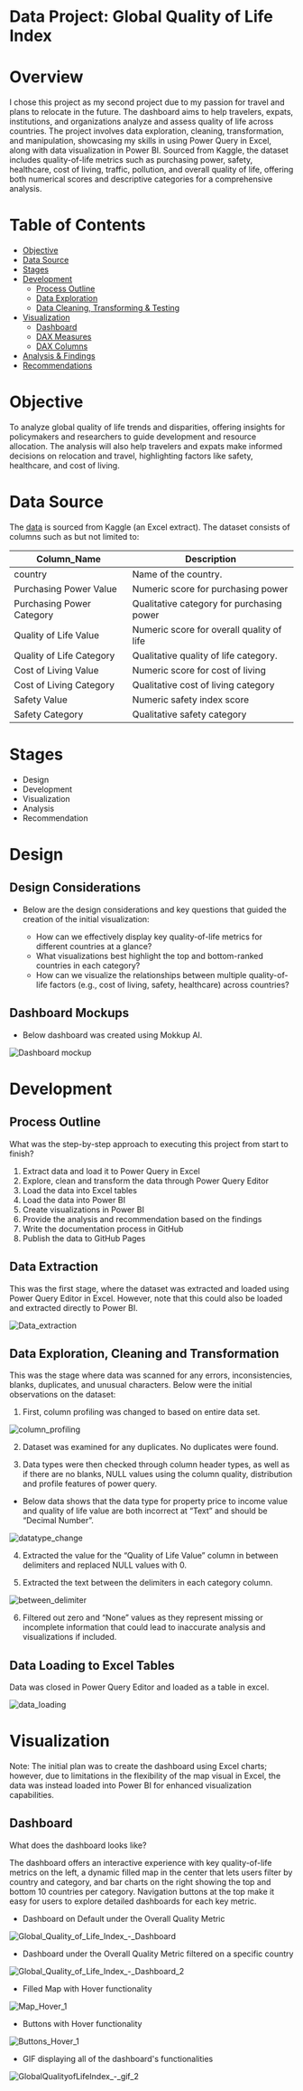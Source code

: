 # Data Project: Global Quality of Life Index

# Overview

I chose this project as my second project due to my passion for travel and plans to relocate in the future. The dashboard aims to help travelers, expats, institutions, and organizations analyze and assess quality of life across countries. The project involves data exploration, cleaning, transformation, and manipulation, showcasing my skills in using Power Query in Excel, along with data visualization in Power BI. Sourced from Kaggle, the dataset includes quality-of-life metrics such as purchasing power, safety, healthcare, cost of living, traffic, pollution, and overall quality of life, offering both numerical scores and descriptive categories for a comprehensive analysis.


# Table of Contents

- [Objective](#objective)
- [Data Source](#data-source)
- [Stages](#stages)
- [Development](#development)
  - [Process Outline](#process-outline)
  - [Data Exploration](#data-exploration)
  - [Data Cleaning, Transforming & Testing](#data-cleaning-transforming--testing)
- [Visualization](#visualization)
  - [Dashboard](#dashboard)
  - [DAX Measures](#dax-measures)
  - [DAX Columns](#dax-columns)
- [Analysis & Findings](#analysis-and-findings)
- [Recommendations](#recommendations)



# Objective

To analyze global quality of life trends and disparities, offering insights for policymakers and researchers to guide development and resource allocation. The analysis will also help travelers and expats make informed decisions on relocation and travel, highlighting factors like safety, healthcare, and cost of living.


# Data Source

The [data](https://www.kaggle.com/datasets/ahmedmohamed2003/quality-of-life-for-each-country) is sourced from Kaggle (an Excel extract). The dataset consists of columns such as but not limited to:

| Column_Name | Description |
| --- | --- |
| country | Name of the country. |
| Purchasing Power Value | Numeric score for purchasing power |
| Purchasing Power Category | Qualitative category for purchasing power |
| Quality of Life Value | Numeric score for overall quality of life |
| Quality of Life Category | Qualitative quality of life category. | 
| Cost of Living Value | Numeric score for cost of living |
| Cost of Living Category | Qualitative cost of living category |
| Safety Value |  Numeric safety index score |
| Safety Category | Qualitative safety category |


# Stages

- Design
- Development
- Visualization
- Analysis
- Recommendation


# Design

## Design Considerations

- Below are the design considerations and key questions that guided the creation of the initial visualization:

    - How can we effectively display key quality-of-life metrics for different countries at a glance?
    - What visualizations best highlight the top and bottom-ranked countries in each category?
    - How can we visualize the relationships between multiple quality-of-life factors (e.g., cost of living, safety, healthcare) across countries?

## Dashboard Mockups

- Below dashboard was created using Mokkup AI. 

![Dashboard mockup](assets/images/Dashboard_Mockup.png)
 



# Development


## Process Outline

What was the step-by-step approach to executing this project from start to finish?

1.	Extract data and load it to Power Query in Excel
2.	Explore, clean and transform the data through Power Query Editor
3.	Load the data into Excel tables
4.	Load the data into Power BI
5.	Create visualizations in Power BI
6.	Provide the analysis and recommendation based on the findings
7.	Write the documentation process in GitHub
8.	Publish the data to GitHub Pages


## Data Extraction

This was the first stage, where the dataset was extracted and loaded using Power Query Editor in Excel. However, note that this could also be loaded and extracted directly to Power BI. 

![Data_extraction](assets/images/Data_extraction.png)



## Data Exploration, Cleaning and Transformation

This was the stage where data was scanned for any errors, inconsistencies, blanks, duplicates, and unusual characters. Below were the initial observations on the dataset:

1. First, column profiling was changed to based on entire data set.

![column_profiling](assets/images/column_profiling.png)

2. Dataset was examined for any duplicates. No duplicates were found.
   
3. Data types were then checked through column header types, as well as if there are no blanks, NULL values using the column quality, distribution and profile features of power query. 

- Below data shows that the data type for property price to income value and quality of life value are both incorrect at “Text” and should be “Decimal Number”.

![datatype_change](assets/images/datatype_change.png)

4. Extracted the value for the “Quality of Life Value” column in between delimiters and replaced NULL values with 0.

5. Extracted the text between the delimiters in each category column.

![between_delimiter](assets/images/between_delimiter.png)

6. Filtered out zero and “None” values as they represent missing or incomplete information that could lead to inaccurate analysis and visualizations if included.




## Data Loading to Excel Tables

Data was closed in Power Query Editor and loaded as a table in excel. 

![data_loading](assets/images/data_loading.png)




# Visualization

Note: The initial plan was to create the dashboard using Excel charts; however, due to limitations in the flexibility of the map visual in Excel, the data was instead loaded into Power BI for enhanced visualization capabilities.

## Dashboard

What does the dashboard looks like?

The dashboard offers an interactive experience with key quality-of-life metrics on the left, a dynamic filled map in the center that lets users filter by country and category, and bar charts on the right showing the top and bottom 10 countries per category. Navigation buttons at the top make it easy for users to explore detailed dashboards for each key metric.

- Dashboard on Default under the Overall Quality Metric

![Global_Quality_of_Life_Index_-_Dashboard](assets/images/Global_Quality_of_Life_Index_-_Dashboard.png)

- Dashboard under the Overall Quality Metric filtered on a specific country

![Global_Quality_of_Life_Index_-_Dashboard_2](assets/images/Global_Quality_of_Life_Index_-_Dashboard_2.png)

- Filled Map with Hover functionality

![Map_Hover_1](assets/images/Map_Hover_1.png)

- Buttons with Hover functionality

![Buttons_Hover_1](assets/images/Buttons_Hover_1.png)

- GIF displaying all of the dashboard's functionalities

![GlobalQualityofLifeIndex_-_gif_2](assets/images/GlobalQualityofLifeIndex_-_gif_2.gif)







